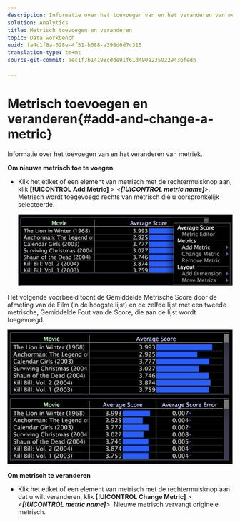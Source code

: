 ```yaml
---
description: Informatie over het toevoegen van en het veranderen van metriek.
solution: Analytics
title: Metrisch toevoegen en veranderen
topic: Data workbench
uuid: fa4c1f8a-628e-4f51-b088-a398d6d7c315
translation-type: tm+mt
source-git-commit: aec1f7b14198cdde91f61d490a235022943bfedb

---
```



# Metrisch toevoegen en veranderen{#add-and-change-a-metric}

Informatie over het toevoegen van en het veranderen van metriek.

**Om nieuwe metrisch toe te voegen**

* Klik het etiket of een element van metrisch met de rechtermuisknop aan, klik **[!UICONTROL Add Metric]** > *&lt;**[!UICONTROL metric name]**>.* Metrisch wordt toegevoegd rechts van metrisch die u oorspronkelijk selecteerde.

   ![](assets/mnu_Table_AddMetric.png)

Het volgende voorbeeld toont de Gemiddelde Metrische Score door de afmeting van de Film (in de hoogste lijst) en de zelfde lijst met een tweede metrische, Gemiddelde Fout van de Score, die aan de lijst wordt toegevoegd.

![](assets/vis_Table_AddMetric.png)

**Om metrisch te veranderen**

* Klik het etiket of een element van metrisch met de rechtermuisknop aan dat u wilt veranderen, klik **[!UICONTROL Change Metric]** > *&lt;**[!UICONTROL metric name]**>*. Nieuwe metrisch vervangt originele metrisch.
